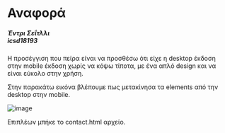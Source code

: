 # Αναφορά

<h5>Έντρι Σεΐτλλι<br>icsd18193</h5>

Η προσέγγιση που πείρα είναι να προσθέσω ότι είχε η desktop έκδοση στην mobile έκδοση χωρίς να κόψω τίποτα, με ένα απλό design και να είναι εύκολο στην χρήση.

Στην παρακάτω εικόνα βλέπουμε πως μετακίνησα τα elements από την desktop στην mobile.

![image](https://user-images.githubusercontent.com/98898971/198330916-37b86a24-6829-4e74-a0f7-d6326586e097.png)

Επιπλέων μπήκε το contact.html αρχείο.

